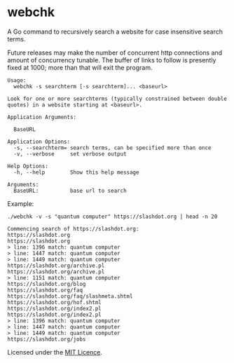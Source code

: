 # webchk

A Go command to recursively search a website for case insensitive search
terms.

Future releases may make the number of concurrent http connections and
amount of concurrency tunable. The buffer of links to follow is
presently fixed at 1000; more than that will exit the program.

```
Usage:
  webchk -s searchterm [-s searchterm]... <baseurl>

Look for one or more searchterms (typically constrained between double
quotes) in a website starting at <baseurl>.

Application Arguments:

  BaseURL

Application Options:
  -s, --searchterm= search terms, can be specified more than once
  -v, --verbose     set verbose output

Help Options:
  -h, --help        Show this help message

Arguments:
  BaseURL:          base url to search
```

Example:

```
./webchk -v -s "quantum computer" https://slashdot.org | head -n 20

Commencing search of https://slashdot.org:
https://slashdot.org
https://slashdot.org
> line: 1396 match: quantum computer
> line: 1447 match: quantum computer
> line: 1449 match: quantum computer
https://slashdot.org/archive.pl
https://slashdot.org/archive.pl
> line: 1151 match: quantum computer
https://slashdot.org/blog
https://slashdot.org/faq
https://slashdot.org/faq/slashmeta.shtml
https://slashdot.org/hof.shtml
https://slashdot.org/index2.pl
https://slashdot.org/index2.pl
> line: 1396 match: quantum computer
> line: 1447 match: quantum computer
> line: 1449 match: quantum computer
https://slashdot.org/jobs
```


Licensed under the [MIT Licence](LICENCE).
